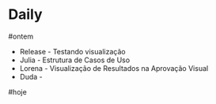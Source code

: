 # Daily

#ontem 
- Release - Testando visualização 
- Julia - Estrutura de Casos de Uso
- Lorena - Visualização de Resultados na Aprovação Visual
- Duda - 

#hoje